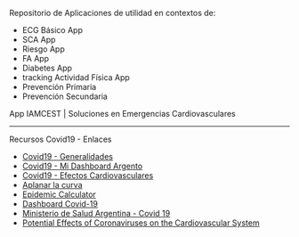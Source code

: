 Repositorio de Aplicaciones de utilidad en contextos de:

- ECG Básico App
- SCA App
- Riesgo App
- FA App
- Diabetes App
- tracking Actividad Física App
- Prevención Primaria
- Prevención Secundaria

App IAMCEST | Soluciones en Emergencias Cardiovasculares
<hr>

Recursos Covid19 - Enlaces

- <a href="covid19.html">Covid19 - Generalidades</a><br />
- <a href="https://app.iamcest.com/covid19-ar">Covid19 - Mi Dashboard Argento</a><br />
- <a href="covid19-efectos-cardiovasculares.html">Covid19 - Efectos Cardiovasculares</a><br />
- <a href="https://www.flattenthecurve.com/es/" target="_blank">Aplanar la curva</a><br />
- <a href="https://gabgoh.github.io/COVID/index.html" target="_blank">Epidemic Calculator</a><br />
- <a href="https://www.cov19.xyz/" target="_blank">Dashboard Covid-19</a><br />
- <a href="https://www.argentina.gob.ar/salud/coronavirus-COVID-19" target="_blank">Ministerio de Salud Argentina - Covid 19</a>
- <a href="https://jamanetwork.com/journals/jamacardiology/fullarticle/2763846" target="_blank">Potential Effects of Coronaviruses on the Cardiovascular System</a>
